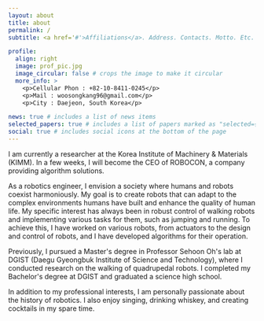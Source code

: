 ```yaml
---
layout: about
title: about
permalink: /
subtitle: <a href='#'>Affiliations</a>. Address. Contacts. Motto. Etc.

profile:
  align: right
  image: prof_pic.jpg
  image_circular: false # crops the image to make it circular
  more_info: >
    <p>Cellular Phon : +82-10-8411-0245</p>
    <p>Mail : woosongkang96@gmail.com</p>
    <p>City : Daejeon, South Korea</p>

news: true # includes a list of news items
selected_papers: true # includes a list of papers marked as "selected={true}"
social: true # includes social icons at the bottom of the page
---
```


I am currently a researcher at the Korea Institute of Machinery & Materials (KIMM). In a few weeks, I will become the CEO of ROBOCON, a company providing algorithm solutions. 

As a robotics engineer, I envision a society where humans and robots coexist harmoniously. My goal is to create robots that can adapt to the complex environments humans have built and enhance the quality of human life. My specific interest has always been in robust control of walking robots and implementing various tasks for them, such as jumping and running. To achieve this, I have worked on various robots, from actuators to the design and control of robots, and I have developed algorithms for their operation.

Previously, I pursued a Master's degree in Professor Sehoon Oh's lab at DGIST (Daegu Gyeongbuk Institute of Science and Technology), where I conducted research on the walking of quadrupedal robots. I completed my Bachelor's degree at DGIST and graduated a science high school.

In addition to my professional interests, I am personally passionate about the history of robotics. I also enjoy singing, drinking whiskey, and creating cocktails in my spare time.


